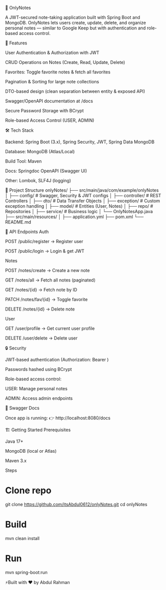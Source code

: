 📝 OnlyNotes

A JWT-secured note-taking application built with Spring Boot and MongoDB.
OnlyNotes lets users create, update, delete, and organize personal notes — similar to Google Keep but with authentication and role-based access control.

🚀 Features

User Authentication & Authorization with JWT

CRUD Operations on Notes (Create, Read, Update, Delete)

Favorites: Toggle favorite notes & fetch all favorites

Pagination & Sorting for large note collections

DTO-based design (clean separation between entity & exposed API)

Swagger/OpenAPI documentation at /docs

Secure Password Storage with BCrypt

Role-based Access Control (USER, ADMIN)

🛠️ Tech Stack

Backend: Spring Boot (3.x), Spring Security, JWT, Spring Data MongoDB

Database: MongoDB (Atlas/Local)

Build Tool: Maven

Docs: Springdoc OpenAPI (Swagger UI)

Other: Lombok, SLF4J (logging)

📂 Project Structure
onlyNotes/
├── src/main/java/com/example/onlyNotes
│    ├── config/         # Swagger, Security & JWT configs
│    ├── controller/     # REST Controllers
│    ├── dto/            # Data Transfer Objects
│    ├── exception/      # Custom exception handling
│    ├── model/          # Entities (User, Notes)
│    ├── repo/           # Repositories
│    ├── service/        # Business logic
│    └── OnlyNotesApp.java
├── src/main/resources/
│    ├── application.yml
├── pom.xml
└── README.md

🔑 API Endpoints
Auth

POST /public/register → Register user

POST /public/login → Login & get JWT

Notes

POST /notes/create → Create a new note

GET /notes/all → Fetch all notes (paginated)

GET /notes/{id} → Fetch note by ID

PATCH /notes/fav/{id} → Toggle favorite

DELETE /notes/{id} → Delete note

User

GET /user/profile → Get current user profile

DELETE /user/delete → Delete user

🔒 Security

JWT-based authentication (Authorization: Bearer <token>)

Passwords hashed using BCrypt

Role-based access control:

USER: Manage personal notes

ADMIN: Access admin endpoints

📜 Swagger Docs

Once app is running:
👉 http://localhost:8080/docs

🏗️ Getting Started
Prerequisites

Java 17+

MongoDB (local or Atlas)

Maven 3.x

Steps
# Clone repo
git clone https://github.com/itsAbdul0612/onlyNotes.git
cd onlyNotes

# Build
mvn clean install

# Run
mvn spring-boot:run


⚡Built with ❤️ by Abdul Rahman
